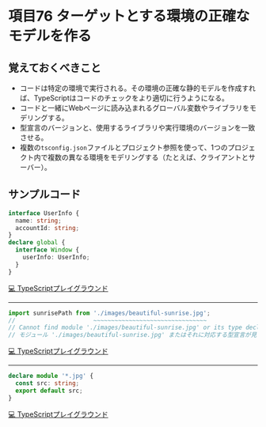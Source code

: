 # 項目76  ターゲットとする環境の正確なモデルを作る

## 覚えておくべきこと

* コードは特定の環境で実行される。その環境の正確な静的モデルを作成すれば、TypeScriptはコードのチェックをより適切に行うようになる。
* コードと一緒にWebページに読み込まれるグローバル変数やライブラリをモデリングする。
* 型宣言のバージョンと、使用するライブラリや実行環境のバージョンを一致させる。
* 複数の`tsconfig.json`ファイルとプロジェクト参照を使って、1つのプロジェクト内で複数の異なる環境をモデリングする（たとえば、クライアントとサーバー）。

## サンプルコード

```ts
interface UserInfo {
  name: string;
  accountId: string;
}
declare global {
  interface Window {
    userInfo: UserInfo;
  }
}
```

[💻 TypeScriptプレイグラウンド](https://www.typescriptlang.org/ja/play/?ts=5.8.2#code/JYOwLgpgTgZghgYwgAgKoGdoEkQwPbIDeAUMsiHALYQBcy6YUoA5gNynKIJ4Cu4WAEzoMmINsQC+xARAQAbOFBTM5eAEZw5RDqEixEKAOqgBeAO7ayZHpig58dDNlx52ZKRKA)

----

```ts
import sunrisePath from './images/beautiful-sunrise.jpg';
//                      ~~~~~~~~~~~~~~~~~~~~~~~~~~~~~~~~
// Cannot find module './images/beautiful-sunrise.jpg' or its type declarations.
// モジュール './images/beautiful-sunrise.jpg' またはそれに対応する型宣言が見つかりません
```

[💻 TypeScriptプレイグラウンド](https://www.typescriptlang.org/ja/play/?ts=5.8.2#code/JYWwDg9gTgLgBAZwK4DsrAQUwAoEMYAWcAZlBCHAOQB0A9KLgOaYK0BGmuSMwxSANgFpkaDJmoArMI0oBuAFC1acFarXqNcAH47de-QcN7FygMK4UKCPGLAUAEzggI9gZip0GzVhy48+QiLoWJLSlHDQcMAwCHAwAJ5g7vaYAMb8uFD4wBAoCNQmcIBHDIAdDICnDIA-DIDXDB70IEws7JzcvALCqMHiUjJwgH4MgPoMgPYMgLoMgDEMgNYMgH-agDv6gJoMgNEMgNHqgMXagABRgDIMgNGRgCYMgNIMgFEMvYDaDIDJDEA)

----

```ts
declare module '*.jpg' {
  const src: string;
  export default src;
}
```

[💻 TypeScriptプレイグラウンド](https://www.typescriptlang.org/ja/play/?ts=5.8.2#code/CYUwxgNghgTiAEBbA9sArhBByAVAOgCsAHAcy3gG8AoeeMZAOwGcAXeJmMALnZZgEsGJANw14IAB5FkMNqABmUDGw5hRAXyA)

